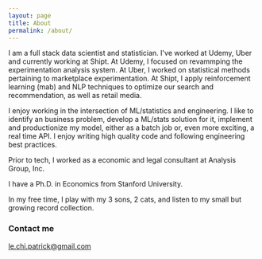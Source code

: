 ```yaml
---
layout: page
title: About
permalink: /about/
---
```


I am a full stack data scientist and statistician. I've worked at Udemy, Uber and currently working at Shipt. At Udemy, I focused on revammping the experimentation analysis system. At Uber, I worked on statistical methods pertaining to marketplace experimentation. At Shipt, I apply reinforcement learning (mab) and NLP techniques to optimize our search and recommendation, as well as retail media.

I enjoy working in the intersection of ML/statistics and engineering. I like to identify an business problem, develop a ML/stats solution for it, implement and productionize my model, either as a batch job or, even more exciting, a real time API. I enjoy writing high quality code and following engineering best practices.

Prior to tech, I worked as a economic and legal consultant at Analysis Group, Inc. 

I have a Ph.D. in Economics from Stanford University.

In my free time, I play with my 3 sons, 2 cats, and listen to my small but growing record collection.

### Contact me

[le.chi.patrick@gmail.com](mailto:le.chi.patrick@gmail.com)
